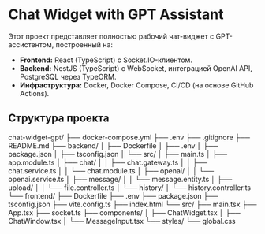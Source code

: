 # Chat Widget with GPT Assistant

Этот проект представляет полностью рабочий чат-виджет с GPT-ассистентом, построенный на:

- **Frontend:** React (TypeScript) с Socket.IO-клиентом.
- **Backend:** NestJS (TypeScript) с WebSocket, интеграцией OpenAI API, PostgreSQL через TypeORM.
- **Инфраструктура:** Docker, Docker Compose, CI/CD (на основе GitHub Actions).

## Структура проекта

chat-widget-gpt/ 
├── docker-compose.yml 
├── .env 
├── .gitignore 
├── README.md 
├── backend/ 
│ 
├── Dockerfile 
│ 
├── .env 
│ 
├── package.json 
│ 
├── tsconfig.json 
│ 
└── src/ 
│ 
├── main.ts 
│ 
├── app.module.ts 
│ 
├── chat/ 
│ 
│ 
├── chat.gateway.ts 
│ 
│ 
├── chat.service.ts 
│ 
│ 
└── chat.module.ts 
│ 
├── openai/ 
│ 
│ 
└── openai.service.ts 
│ 
├── message/ 
│ 
│ 
└── message.entity.ts 
│ 
├── upload/ 
│ 
│ 
└── file.controller.ts 
│ 
└── history/ 
│ 
└── history.controller.ts 
└── frontend/ 
├── Dockerfile 
├── .env 
├── package.json 
├── tsconfig.json 
├── vite.config.ts 
├── index.html 
└── src/ 
├── main.tsx 
├── App.tsx
├── socket.ts 
├── components/ 
│ 
├── ChatWidget.tsx 
│ 
├── ChatWindow.tsx 
│ 
└── MessageInput.tsx 
└── styles/ 
└── global.css